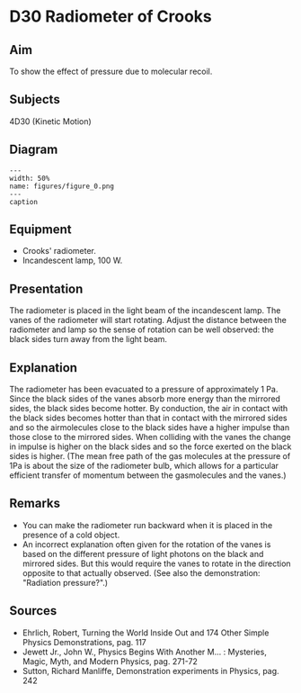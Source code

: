 # D30 Radiometer of Crooks 
    
  
## Aim   
 To show the effect of pressure due to molecular recoil.    
  
## Subjects   
 4D30 (Kinetic Motion)   
  
## Diagram   
   
```{figure} figures/figure_0.png  
---  
width: 50%  
name: figures/figure_0.png  
---  
caption  
``` 
      
  
## Equipment   
 
 *  Crooks' radiometer. 
 *  Incandescent lamp, 100 W.
     
  
## Presentation   
 The radiometer is placed in the light beam of the incandescent lamp. The vanes of the radiometer will start rotating. Adjust the distance between the radiometer and lamp so the sense of rotation can be well observed: the black sides turn away from the light beam.    
  
## Explanation   
 The radiometer has been evacuated to a pressure of approximately 1 Pa. Since the black sides of the vanes absorb more energy than the mirrored sides, the black sides become hotter. By conduction, the air in contact with the black sides becomes hotter than that in contact with the mirrored sides and so the airmolecules close to the black sides have a higher impulse than those close to the mirrored sides. When colliding with the vanes the change in impulse is higher on the black sides and so the force exerted on the black sides is higher. (The mean free path of the gas molecules at the pressure of 1Pa is about the size of the radiometer bulb, which allows for a particular efficient transfer of momentum between the gasmolecules and the vanes.)    
  
## Remarks   
 
 *  You can make the radiometer run backward when it is placed in the presence of a cold object. 
 *  An incorrect explanation often given for the rotation of the vanes is based on the different pressure of light photons on the black and mirrored sides. But this would require the vanes to rotate in the direction opposite to that actually observed. (See also the demonstration: "Radiation pressure?".)
   
  
## Sources   
 
 *  Ehrlich, Robert, Turning the World Inside Out and 174 Other Simple Physics Demonstrations, pag. 117 
 *  Jewett Jr., John W., Physics Begins With Another M... : Mysteries, Magic, Myth, and Modern Physics, pag. 271-72 
 *  Sutton, Richard Manliffe, Demonstration experiments in Physics, pag. 242
     